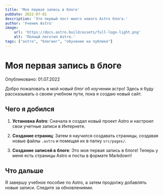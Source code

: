 ```yaml
---
title: 'Моя первая запись в блоге'
pubDate: 2022-07-01
description: 'Это первый пост моего нового Astro блога.'
author: 'Ученик Astro'
image:
    url: 'https://docs.astro.build/assets/full-logo-light.png'
    alt: 'Полный логотип Astro.'
tags: ["astro", "блогинг", "обучение на публике"]
---
```


# Моя первая запись в блоге

Опубликовано: 01.07.2022

Добро пожаловать в мой _новый блог_ об изучении астро! Здесь я буду рассказывать о своем учебном пути, пока я создаю новый сайт.

## Чего я добился

1. **Установка Astro**: Сначала я создал новый проект Astro и настроил свои учетные записи в Интернете.

2. **Создание страниц**: Затем я научился создавать страницы, создавая новые файлы `.astro` и помещая их в папку `src/pages/`.

3. **Создание записей в блоге**: Это моя первая запись в блоге! Теперь у меня есть страницы Astro и посты в формате Markdown!

## Что дальше

Я завершу учебное пособие по Astro, а затем продолжу добавлять новые записи. Следите за обновлениями.
